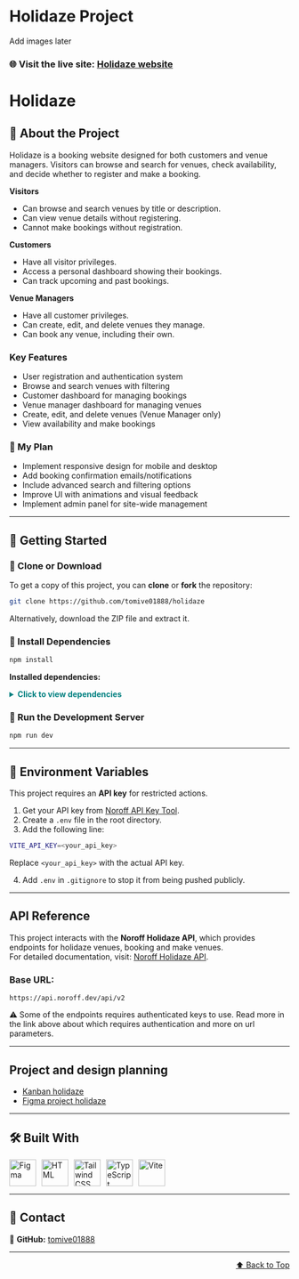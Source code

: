 # Holidaze Project

Add images later

### 🌐 Visit the live site: [Holidaze website](https://tom-holidaze.netlify.app/)

# Holidaze

## 📌 About the Project

Holidaze is a booking website designed for both customers and venue managers. Visitors can browse and search for venues, check availability, and decide whether to register and make a booking.

**Visitors**

- Can browse and search venues by title or description.
- Can view venue details without registering.
- Cannot make bookings without registration.

**Customers**

- Have all visitor privileges.
- Access a personal dashboard showing their bookings.
- Can track upcoming and past bookings.

**Venue Managers**

- Have all customer privileges.
- Can create, edit, and delete venues they manage.
- Can book any venue, including their own.

### Key Features

- User registration and authentication system
- Browse and search venues with filtering
- Customer dashboard for managing bookings
- Venue manager dashboard for managing venues
- Create, edit, and delete venues (Venue Manager only)
- View availability and make bookings

### 🎯 My Plan

- Implement responsive design for mobile and desktop
- Add booking confirmation emails/notifications
- Include advanced search and filtering options
- Improve UI with animations and visual feedback
- Implement admin panel for site-wide management

---

## 🚀 Getting Started

### 🔹 Clone or Download

To get a copy of this project, you can **clone** or **fork** the repository:

```bash
git clone https://github.com/tomive01888/holidaze
```

Alternatively, download the ZIP file and extract it.

### 🔹 Install Dependencies

```bash
npm install
```

**Installed dependencies:**

<details style="margin-bottom: 10px">
  <summary style="color:teal; user-select: none; cursor: pointer;"><strong>Click to view dependencies</strong></summary>

- **React** – Frontend library for building UI
- **React DOM** – React rendering for web
- **React Router DOM** – Client-side routing
- **Tailwind CSS** – Utility-first CSS framework
- **@tailwindcss/vite** – Tailwind integration for Vite
- **Vite** – Build tool and development server
- **Lucide React** – Icon library for React
- **React Datepicker** – Date picking component
- **React Toastify** – Toast notifications
- **DOMPurify** – Sanitize HTML to prevent XSS
- **TypeScript** – Typed JavaScript
- **ESLint** – Linting for clean code

</details>

### 🔹 Run the Development Server

```bash
npm run dev
```

---

## 🔑 Environment Variables

This project requires an **API key** for restricted actions.

1. Get your API key from [Noroff API Key Tool](https://docs.noroff.dev/docs/v2/auth/api-key#api-key-tool).
2. Create a `.env` file in the root directory.
3. Add the following line:

```bash
VITE_API_KEY=<your_api_key>
```

Replace `<your_api_key>` with the actual API key.

4. Add `.env` in `.gitignore` to stop it from being pushed publicly.

---

## API Reference

This project interacts with the **Noroff Holidaze API**, which provides endpoints for holidaze venues, booking and make venues.  
For detailed documentation, visit: [Noroff Holidaze API](https://docs.noroff.dev/docs/v2/holidaze/venues#all-venues).

### Base URL:

```
https://api.noroff.dev/api/v2
```

⚠️ Some of the endpoints requires authenticated keys to use.
Read more in the link above about which requires authentication and more on url parameters.

---

## Project and design planning
- [Kanban holidaze](https://github.com/users/tomive01888/projects/11/views/2)
- [Figma project holidaze](https://www.figma.com/design/Md8qmtG2FMgwvo1laUyAEX/Holidaze_projectExam2?node-id=0-1&t=gufZ72GY3tznweza-1)

---

## 🛠 Built With

<div style="display: flex; gap: 10px;">
  <a href="https://www.figma.com/">
    <img title="Figma" height="48px" width="48px" src="https://skillicons.dev/icons?i=figma"/>
  </a>  
  <a href="https://react.dev/">
    <img title="HTML" height="48px" width="48px" src="https://skillicons.dev/icons?i=react"/>
  </a>  
  <a href="https://tailwindcss.com/">
    <img title="Tailwind CSS" height="48px" width="48px" src="https://skillicons.dev/icons?i=tailwind"/>
  </a>  
  <a href="https://developer.mozilla.org/en-US/docs/Glossary/TypeScript">
    <img title="TypeScript" height="48px" width="48px" src="https://skillicons.dev/icons?i=ts"/>
  </a>  
  <a href="https://vite.dev/">
    <img title="Vite" height="48px" width="48px" src="https://skillicons.dev/icons?i=vite"/>
  </a>
</div>

---

## 📩 Contact

🔗 **GitHub:** [tomive01888](https://github.com/tomive01888)

---

<p align="right"><a href="#top">⬆️ Back to Top</a></p>
